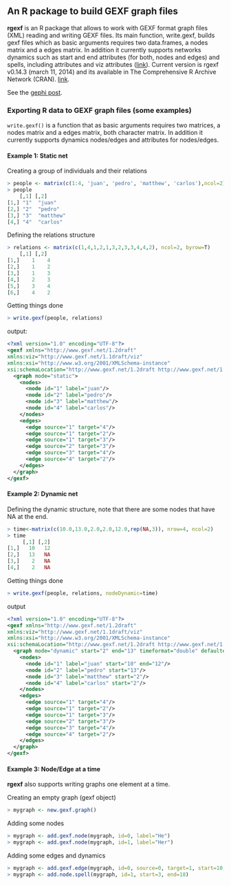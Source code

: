 ## An R package to build GEXF graph files

**rgexf** is an R package that allows to work with GEXF format graph files (XML) reading and writing GEXF files. Its main function, write.gexf, builds gexf files which as basic arguments requires two data.frames, a nodes matrix and a edges matrix. In addition it currently supports networks dynamics such as start and end attributes (for both, nodes and edges) and spells, including attributes and viz attributes ([link](https://bitbucket.org/gvegayon/rgexf)).
Current version is rgexf v0.14.3 (march 11, 2014) and its available in The Comprehensive R Archive Network (CRAN). [link](http://cran.r-project.org/src/contrib/Archive/rgexf/).

See the [gephi post](https://blog.gephi.org/2013/rgexf-an-r-library-to-work-with-gexf-graph-files/).

### Exporting R data to GEXF graph files (some examples)

`write.gexf()` is a function that as basic arguments requires two matrices, a nodes matrix and a edges matrix, both character matrix. In addition it currently supports dynamics nodes/edges and attributes for nodes/edges.

#### Example 1: Static net

Creating a group of individuals and their relations

```r
> people <- matrix(c(1:4, 'juan', 'pedro', 'matthew', 'carlos'),ncol=2)
> people
    [,1] [,2]    
[1,] "1"  "juan"  
[2,] "2"  "pedro" 
[3,] "3"  "matthew"
[4,] "4"  "carlos"
```

Defining the relations structure
```r
> relations <- matrix(c(1,4,1,2,1,3,2,3,3,4,4,2), ncol=2, byrow=T)
    [,1] [,2]
[1,]    1    4
[2,]    1    2
[3,]    1    3
[4,]    2    3
[5,]    3    4
[6,]    4    2
```

Getting things done
```r
> write.gexf(people, relations)
```

output:
```xml
<?xml version="1.0" encoding="UTF-8"?>
<gexf xmlns="http://www.gexf.net/1.2draft" 
xmlns:viz="http://www.gexf.net/1.1draft/viz" 
xmlns:xsi="http://www.w3.org/2001/XMLSchema-instance" 
xsi:schemaLocation="http://www.gexf.net/1.2draft http://www.gexf.net/1.2draft/gexf.xsd" version="1.2">
  <graph mode="static">
    <nodes>
      <node id="1" label="juan"/>
      <node id="2" label="pedro"/>
      <node id="3" label="matthew"/>
      <node id="4" label="carlos"/>
    </nodes>
    <edges>
      <edge source="1" target="4"/>
      <edge source="1" target="2"/>
      <edge source="1" target="3"/>
      <edge source="2" target="3"/>
      <edge source="3" target="4"/>
      <edge source="4" target="2"/>
    </edges>
  </graph>
</gexf>
```

#### Example 2: Dynamic net

Defining the dynamic structure, note that there are some nodes that have NA at the end.

```r
> time<-matrix(c(10.0,13.0,2.0,2.0,12.0,rep(NA,3)), nrow=4, ncol=2)
> time
     [,1] [,2]
[1,]   10   12
[2,]   13   NA
[3,]    2   NA
[4,]    2   NA
```

Getting things done
```r
> write.gexf(people, relations, nodeDynamic=time)
```

output
```xml
<?xml version="1.0" encoding="UTF-8"?>
<gexf xmlns="http://www.gexf.net/1.2draft" 
xmlns:viz="http://www.gexf.net/1.1draft/viz" 
xmlns:xsi="http://www.w3.org/2001/XMLSchema-instance" 
xsi:schemaLocation="http://www.gexf.net/1.2draft http://www.gexf.net/1.2draft/gexf.xsd" version="1.2">
  <graph mode="dynamic" start="2" end="13" timeformat="double" defaultedgetype="undirected">
    <nodes>
      <node id="1" label="juan" start="10" end="12"/>
      <node id="2" label="pedro" start="13"/>
      <node id="3" label="matthew" start="2"/>
      <node id="4" label="carlos" start="2"/>
    </nodes>
    <edges>
      <edge source="1" target="4"/>
      <edge source="1" target="2"/>
      <edge source="1" target="3"/>
      <edge source="2" target="3"/>
      <edge source="3" target="4"/>
      <edge source="4" target="2"/>
    </edges>
  </graph>
</gexf>
```

#### Example 3: Node/Edge at a time

**rgexf** also supports writing graphs one element at a time.

Creating an empty graph (gexf object)
```r
> mygraph <- new.gexf.graph()
```

Adding some nodes
```r
> mygraph <- add.gexf.node(mygraph, id=0, label="He")
> mygraph <- add.gexf.node(mygraph, id=1, label="Her")
```

Adding some edges and dynamics
```r
> mygraph <- add.gexf.edge(mygraph, id=0, source=0, target=1, start=10, end=15)
> mygraph <- add.node.spell(mygraph, id=1, start=3, end=18)
```
